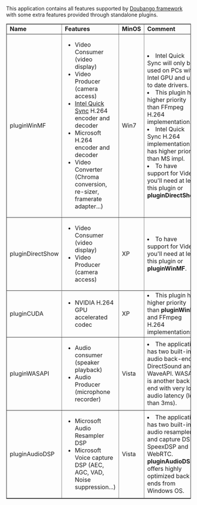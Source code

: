 This application contains all features supported by [Doubango framework](https://code.google.com/p/doubango/) with some extra features provided through standalone plugins.

<table width='100%' border='1'>
<tr>
<td><b>Name</b></td>
<td><b>Features</b></td>
<td><b>MinOS</b></td>
<td><b>Comment</b></td>
</tr>

<tr>
<td>pluginWinMF</td>
<td>
<ul><li>Video Consumer (video display)<br>
</li><li>Video Producer (camera access)<br>
</li><li><a href='http://www.intel.com/content/www/us/en/architecture-and-technology/quick-sync-video/quick-sync-video-general.html'>Intel Quick Sync</a> H.264 encoder and decoder<br>
</li><li>Microsoft H.264 encoder and decoder<br>
</li><li>Video Converter (Chroma conversion, re-sizer, framerate adapter...)<br>
</td>
<td>Win7</td>
<td>
</li><li>Intel Quick Sync will only be used on PCs with Intel GPU and up to date drivers.<br>
</li><li>This plugin has higher priority than FFmpeg H.264 implementation.<br>
</li><li>Intel Quick Sync H.264 implementation has higher priority than MS impl.<br>
</li><li>To have support for Video you'll need at least this plugin or <b>pluginDirectShow</b>.<br>
</td>
</tr></li></ul>

<tr>
<td>pluginDirectShow</td>
<td>
<ul><li>Video Consumer (video display)<br>
</li><li>Video Producer (camera access)<br>
</td>
<td>XP</td>
<td>
</li><li>To have support for Video you'll need at least this plugin or <b>pluginWinMF</b>.<br>
</td>
<tr></li></ul>

<tr>
<td>
pluginCUDA<br>
</td>
<td>
<ul><li>NVIDIA H.264 GPU accelerated codec<br>
</td>
<td>XP</td>
<td>
</li><li>This plugin has higher priority than <b>pluginWinMF</b> and FFmpeg H.264 implementations.<br>
</td>
</tr></li></ul>

<tr>
<td>pluginWASAPI</td>
<td>
<ul><li>Audio consumer (speaker playback)<br>
</li><li>Audio Producer (microphone recorder)<br>
</td>
<td>Vista</td>
<td>
</li><li>The application has two built-in audio back-ends: DirectSound and WaveAPI. WASAPI is another back-end with very low audio latency (less than 3ms).<br>
</td>
</tr></li></ul>

<tr>
<td>pluginAudioDSP</td>
<td>
<ul><li>Microsoft Audio Resampler DSP<br>
</li><li>Microsoft Voice capture DSP (AEC, AGC, VAD, Noise suppression...)<br>
</td>
<td>Vista</td>
<td>
</li><li>The application has two built-in audio resamplers and capture DSP: SpeexDSP and WebRTC. <b>pluginAudioDSP</b> offers highly optimized back-ends from Windows OS.<br>
</td></li></ul>

<table>